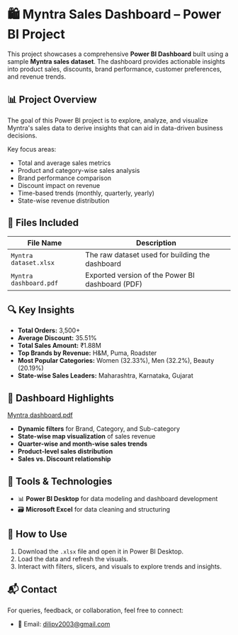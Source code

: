 # 🛍️ Myntra Sales Dashboard – Power BI Project

This project showcases a comprehensive **Power BI Dashboard** built using a sample **Myntra sales dataset**. The dashboard provides actionable insights into product sales, discounts, brand performance, customer preferences, and revenue trends.

## 📊 Project Overview

The goal of this Power BI project is to explore, analyze, and visualize Myntra's sales data to derive insights that can aid in data-driven business decisions.

Key focus areas:
- Total and average sales metrics
- Product and category-wise sales analysis
- Brand performance comparison
- Discount impact on revenue
- Time-based trends (monthly, quarterly, yearly)
- State-wise revenue distribution

## 📁 Files Included

| File Name               | Description                                          |
|------------------------|------------------------------------------------------|
| `Myntra dataset.xlsx`  | The raw dataset used for building the dashboard      |
| `Myntra dashboard.pdf` | Exported version of the Power BI dashboard (PDF)     |

## 🔍 Key Insights

- **Total Orders:** 3,500+
- **Average Discount:** 35.51%
- **Total Sales Amount:** ₹1.88M
- **Top Brands by Revenue:** H&M, Puma, Roadster
- **Most Popular Categories:** Women (32.33%), Men (32.2%), Beauty (20.19%)
- **State-wise Sales Leaders:** Maharashtra, Karnataka, Gujarat

## 📌 Dashboard Highlights
[Myntra dashboard.pdf](https://github.com/user-attachments/files/20916911/Myntra.dashboard.pdf)

- **Dynamic filters** for Brand, Category, and Sub-category
- **State-wise map visualization** of sales revenue
- **Quarter-wise and month-wise sales trends**
- **Product-level sales distribution**
- **Sales vs. Discount relationship**

## 🧰 Tools & Technologies

- 📊 **Power BI Desktop** for data modeling and dashboard development
- 🗃️ **Microsoft Excel** for data cleaning and structuring

## 🚀 How to Use

1. Download the `.xlsx` file and open it in Power BI Desktop.
2. Load the data and refresh the visuals.
3. Interact with filters, slicers, and visuals to explore trends and insights.

## 📬 Contact

For queries, feedback, or collaboration, feel free to connect:

- 📧 Email: dilipv2003@gmail.com
